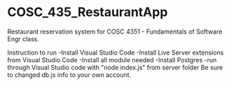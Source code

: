 # COSC_435_RestaurantApp
Restaurant reservation system for COSC 4351 - Fundamentals of Software Engr class.

Instruction to run
-Install Visual Studio Code
-Install Live Server extensions from Visual Studio Code
-Install all module needed
-Install Postgres
-run through Visual Studio code with "node index.js" from server folder
Be sure to changed db.js info to your own account.
